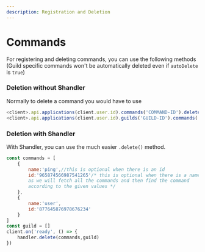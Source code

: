 ```yaml
---
description: Registration and Deletion
---
```


# Commands

For registering and deleting commands, you can use the following methods \(Guild specific commands won't be automatically deleted even if `autoDelete` is `true`\)

### Deletion without Shandler

Normally to delete a command you would have to use

```javascript
<client>.api.applications(client.user.id).commands('COMMAND-ID').delete(); //globad command
<client>.api.applications(client.user.id).guilds('GUILD-ID').commands('COMMAND-ID').delete(); //guild specific commmand
```

### Deletion with Shandler

With Shandler, you can use the much easier `.delete()` method.

```javascript
const commands = [
    {
        name:'ping',//this is optional when there is an id
        id:'965874566987541265'/* this is optional when there is a name,
        as we will fetch all the commands and then find the command
        according to the given values */
    },
    {
        name:'user',
        id:'877645876978676234'
    }
]
const guild = []
client.on('ready', () => {
    handler.delete(commands,guild)
})
```

